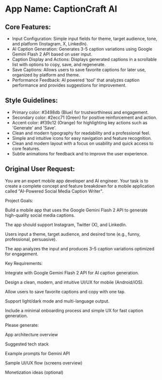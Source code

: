 # **App Name**: CaptionCraft AI

## Core Features:

- Input Configuration: Simple input fields for theme, target audience, tone, and platform (Instagram, X, LinkedIn).
- AI Caption Generation: Generates 3-5 caption variations using Google Gemini Flash 2 API based on user input.
- Caption Display and Actions: Displays generated captions in a scrollable list with options to copy, save, and regenerate.
- Save Captions: Allows users to save favorite captions for later use, organized by platform and theme.
- Performance Feedback: AI powered 'tool' that analyzes caption performance and provides suggestions for improvement.

## Style Guidelines:

- Primary color: #3498db (Blue) for trustworthiness and engagement.
- Secondary color: #2ecc71 (Green) for positive reinforcement and action.
- Accent color: #f39c12 (Orange) for highlighting key actions such as 'Generate' and 'Save'.
- Clean and modern typography for readability and a professional feel.
- Simple and intuitive icons for easy navigation and feature recognition.
- Clean and modern layout with a focus on usability and quick access to core features.
- Subtle animations for feedback and to improve the user experience.

## Original User Request:
You are an expert mobile app developer and AI engineer. Your task is to create a complete concept and feature breakdown for a mobile application called "AI-Powered Social Media Caption Writer".

Project Goals:

Build a mobile app that uses the Google Gemini Flash 2 API to generate high-quality social media captions.

The app should support Instagram, Twitter (X), and LinkedIn.

Users input a theme, target audience, and desired tone (e.g., funny, professional, persuasive).

The app analyzes the input and produces 3–5 caption variations optimized for engagement.

Key Requirements:

Integrate with Google Gemini Flash 2 API for AI caption generation.

Design a clean, modern, and intuitive UI/UX for mobile (Android/iOS).

Allow users to save favorite captions and copy with one tap.

Support light/dark mode and multi-language output.

Include a minimal onboarding process and simple UX for fast caption generation.

Please generate:

App architecture overview

Suggested tech stack

Example prompts for Gemini API

Sample UI/UX flow (screens overview)

Monetization ideas (optional)
  